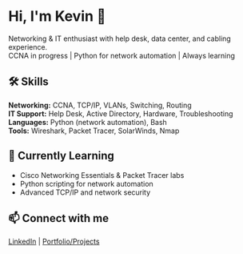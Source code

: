 # Hi, I'm Kevin 👋
Networking & IT enthusiast with help desk, data center, and cabling experience.  
CCNA in progress | Python for network automation | Always learning

## 🛠️ Skills
**Networking:** CCNA, TCP/IP, VLANs, Switching, Routing  
**IT Support:** Help Desk, Active Directory, Hardware, Troubleshooting  
**Languages:** Python (network automation), Bash  
**Tools:** Wireshark, Packet Tracer, SolarWinds, Nmap  

## 🚀 Currently Learning
- Cisco Networking Essentials & Packet Tracer labs  
- Python scripting for network automation  
- Advanced TCP/IP and network security  

## 📫 Connect with me
[LinkedIn](linkedin.com/in/kevin-reed8787) | [Portfolio/Projects](#)

